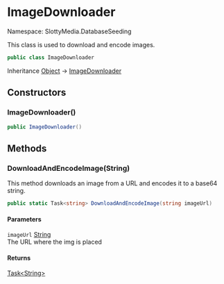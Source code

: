 # ImageDownloader

Namespace: SlottyMedia.DatabaseSeeding

This class is used to download and encode images.

```csharp
public class ImageDownloader
```

Inheritance [Object](https://docs.microsoft.com/en-us/dotnet/api/system.object) → [ImageDownloader](./slottymedia.databaseseeding.imagedownloader.md)

## Constructors

### **ImageDownloader()**

```csharp
public ImageDownloader()
```

## Methods

### **DownloadAndEncodeImage(String)**

This method downloads an image from a URL and encodes it to a base64 string.

```csharp
public static Task<string> DownloadAndEncodeImage(string imageUrl)
```

#### Parameters

`imageUrl` [String](https://docs.microsoft.com/en-us/dotnet/api/system.string)<br>
The URL where the img is placed

#### Returns

[Task&lt;String&gt;](https://docs.microsoft.com/en-us/dotnet/api/system.threading.tasks.task-1)<br>
